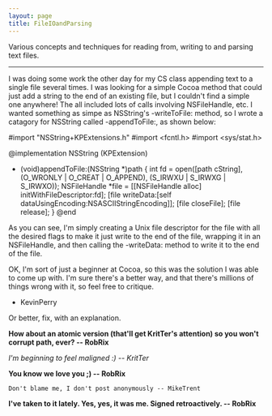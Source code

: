 ```yaml
---
layout: page
title: FileIOandParsing
---
```




Various concepts and techniques for reading from, writing to and parsing text files.

----
I was doing some work the other day for my CS class appending text to a single file several times. I was looking for a simple Cocoa method that could just add a string to the end of an existing file, but I couldn't find a simple one anywhere! The all included lots of calls involving NSFileHandle, etc. I wanted something as simpe as NSString's -writeToFile: method, so I wrote a catagory for NSString called -appendToFile:, as shown below:

    
#import "NSString+KPExtensions.h"
#import <fcntl.h>
#import <sys/stat.h>

@implementation NSString (KPExtension)
- (void)appendToFile:(NSString *)path
{
    int fd = open([path cString],
                  (O_WRONLY | O_CREAT | O_APPEND),
                  (S_IRWXU | S_IRWXG | S_IRWXO));
    NSFileHandle *file = [[NSFileHandle alloc] initWithFileDescriptor:fd];
    [file writeData:[self dataUsingEncoding:NSASCIIStringEncoding]];
    [file closeFile];
    [file release];
}
@end


As you can see, I'm simply creating a Unix file descriptor for the file with all the desired flags to make it just write to the end of the file, wrapping it in an NSFileHandle, and then calling the -writeData: method to write it to the end of the file.

OK, I'm sort of just a beginner at Cocoa, so this was the solution I was able to come up with. I'm sure there's a better way, and that there's millions of things wrong with it, so feel free to critique.

- KevinPerry

Or better, fix, with an explanation.

**How about an atomic version (that'll get KritTer's attention) so you won't corrupt path, ever? -- RobRix**

*I'm beginning to feel maligned :) -- KritTer*

**You know we love you ;) -- RobRix**

    Don't blame me, I don't post anonymously -- MikeTrent

**I've taken to it lately. Yes, yes, it was me. Signed retroactively. -- RobRix**

